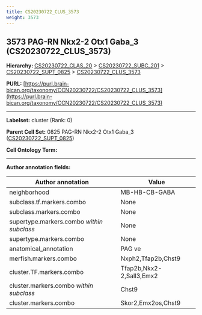 ```yaml
---
title: CS20230722_CLUS_3573
weight: 3573
---
```

## 3573 PAG-RN Nkx2-2 Otx1 Gaba_3 (CS20230722_CLUS_3573)
<b>Hierarchy: </b>
[CS20230722_CLAS_20](../CS20230722_CLAS_20) >
[CS20230722_SUBC_201](../CS20230722_SUBC_201) >
[CS20230722_SUPT_0825](../CS20230722_SUPT_0825) >
[CS20230722_CLUS_3573](../CS20230722_CLUS_3573)

**PURL:** [https://purl.brain-bican.org/taxonomy/CCN20230722/CS20230722_CLUS_3573](https://purl.brain-bican.org/taxonomy/CCN20230722/CS20230722_CLUS_3573)

---


**Labelset:** cluster (Rank: 0)

**Parent Cell Set:** 0825 PAG-RN Nkx2-2 Otx1 Gaba_3 ([CS20230722_SUPT_0825](../CS20230722_SUPT_0825))



**Cell Ontology Term:** 

[MARKER GENES.]: #


---

[TRANSFERRED ANNOTATIONS.]: #


[AUTHOR ANNOTATION FIELDS.]: #


**Author annotation fields:**

| Author annotation | Value |
|-------------------|-------|
|neighborhood|MB-HB-CB-GABA|
|subclass.tf.markers.combo|None|
|subclass.markers.combo|None|
|supertype.markers.combo _within subclass_|None|
|supertype.markers.combo|None|
|anatomical_annotation|PAG ve|
|merfish.markers.combo|Nxph2,Tfap2b,Chst9|
|cluster.TF.markers.combo|Tfap2b,Nkx2-2,Sall3,Emx2|
|cluster.markers.combo _within subclass_|Chst9|
|cluster.markers.combo|Skor2,Emx2os,Chst9|
